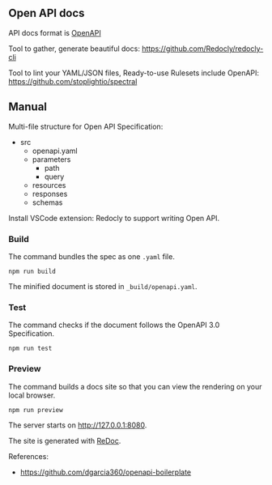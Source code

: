 ## Open API docs

API docs format is [OpenAPI](https://swagger.io/specification/)

Tool to gather, generate beautiful docs: https://github.com/Redocly/redocly-cli

Tool to lint your YAML/JSON files, Ready-to-use Rulesets include OpenAPI: https://github.com/stoplightio/spectral

## Manual

Multi-file structure for Open API Specification:
- src
    - openapi.yaml
    - parameters
        - path
        - query
    - resources
    - responses
    - schemas

Install VSCode extension: Redocly to support writing Open API.

### Build

The command bundles the spec as one `.yaml` file.

```
npm run build
```

The minified document is stored in `_build/openapi.yaml`.

### Test

The command checks if the document follows the OpenAPI 3.0 Specification.

```
npm run test
```

### Preview

The command builds a docs site so that you can view the rendering on your local browser.

```
npm run preview
```

The server starts on http://127.0.0.1:8080.

The site is generated with [ReDoc](https://github.com/Redocly/redoc).

References:
- https://github.com/dgarcia360/openapi-boilerplate
